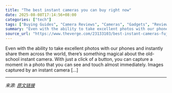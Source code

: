 ```yaml
---
title: "The best instant cameras you can buy right now"
date: 2025-08-08T17:14:56+08:00
categories: ["tech"]
tags: ["Buying Guides", "Camera Reviews", "Cameras", "Gadgets", "Reviews", "Tech"]
summary: "Even with the ability to take excellent photos with our phones and instantly share them across the world, there’s something magical about the old-school instant camera. With just a click of a button, "
source_url: "https://www.theverge.com/23133103/best-instant-cameras-fujifilm-polaroid-kodak"
---
```


Even with the ability to take excellent photos with our phones and instantly share them across the world, there’s something magical about the old-school instant camera. With just a click of a button, you can capture a moment in a photo that you can see and touch almost immediately. Images captured by an instant camera [&#8230;]

---

*来源: [原文链接](https://www.theverge.com/23133103/best-instant-cameras-fujifilm-polaroid-kodak)*
